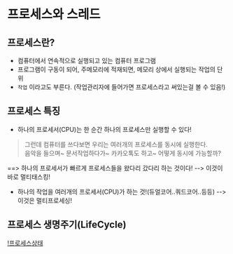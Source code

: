 # 프로세스와 스레드  

## 프로세스란?  

- 컴퓨터에서 연속적으로 실행되고 있는 컴퓨터 프로그램  
- 프로그램이 구동이 되어, 주메모리에 적재되면, 메모리 상에서 실행되는 작업의 단위  
- `작업` 이라고도 부른다. (작업관리자에 들어가면 프로세스라고 써있는걸 볼 수 있음!)  

## 프로세스 특징  

- 하나의 프로세서(CPU)는 한 순간 하나의 프로세스만 실행할 수 있다!  
> 그런데 컴퓨터를 쓰다보면 우리는 여러개의 프로세스를 동시에 실행한다.  
> 음악을 들으며~ 문서작업하다가~ 카카오톡도 하고~ 어떻게 동시에 가능할까?  

==> 하나의 프로세서가 빠르게 프로세스들을 왔다리 갔다리 하는 것이다! --> 이것이 바로 멀티태스킹!  

- 하나의 작업을 여러개의 프로세서(CPU)가 하는 것!(듀얼코어..쿼드코어..등등) --> 이것은 멀티프로세싱!  

## 프로세스 생명주기(LifeCycle)  

[!프로세스상태](../images/프로세스와스레드3.PNG)  




  

